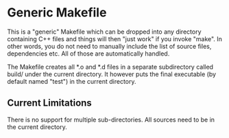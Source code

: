 Generic Makefile
================

This is a "generic" Makefile which can be dropped into any directory
containing C++ files and things will then "just work" if you invoke "make".
In other words, you do not need to manually include the list of source
files, dependencies etc.  All of those are automatically handled.

The Makefile creates all *.o and *.d files in a separate subdirectory
called build/ under the current directory. It however puts the final
executable (by default named "test") in the current directory.

Current Limitations
-------------------

There is no support for multiple sub-directories. All sources need to be
in the current directory.

